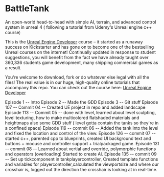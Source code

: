 # BattleTank
An open-world head-to-head with simple AI, terrain, and advanced control system in unreal 4 ( following a tutorial from Udemy's Unreal engine c++ course)  

This is the [Unreal Engine Developer]( http://gdev.tv/urcgithub) course – it started as a runaway success on Kickstarter and has gone on to become one of the bestselling Unreal courses on the internet! Continually updated in response to student suggestions, you will benefit from the fact we have already taught over 360,336 students game development, many shipping commercial games as a result.

You're welcome to download, fork or do whatever else legal with all the files! The real value is in our huge, high-quality online tutorials that accompany this repo. You can check out the course here: [Unreal Engine Developer]( http://gdev.tv/urcgithub)


Episode 1 -- Intro
Episode 2 -- Made the GDD
Episode 3 -- Git stuff
Episode 107 -- Commit 04 --  Created UE project in repo and added landscape
Episode 113 -- Commit 05 -- done with level, learned about level sculpting, level texturing, how to make multicolored flatshaded materials and heightmaps also some GDD stuff ( level gotta contain the tanks so they're in a confined space)
Episode 119 -- commit 06 -- Added the tank into the level and fixed the location and control of the view.
Episode 126 -- commit 07 -- started c++, parented cpp to blueprints, created UI background text and buttons + moouse and controller support + trialpackaged game.
Episode 131 -- commit 08 -- Learned about vertial and override, polymorphic functions and operators (overloading) Started to create AI.
Episode 135 -- commit 09 -- Set up tickcomponent in tankplayercontroller, Created template functions and variables for playercontroller,calculated the viewportsize and where our crosshair is, logged out the direction the crosshair is looking at in real-time.